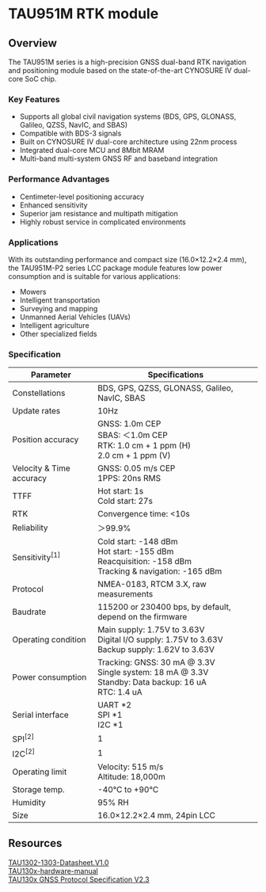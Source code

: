 # TAU951M RTK module

## Overview

The TAU951M series is a high-precision GNSS dual-band RTK navigation and positioning module based on the state-of-the-art CYNOSURE IV dual-core SoC chip.

### Key Features

- Supports all global civil navigation systems (BDS, GPS, GLONASS, Galileo, QZSS, NavIC, and SBAS)
- Compatible with BDS-3 signals
- Built on CYNOSURE IV dual-core architecture using 22nm process
- Integrated dual-core MCU and 8Mbit MRAM
- Multi-band multi-system GNSS RF and baseband integration

### Performance Advantages

- Centimeter-level positioning accuracy
- Enhanced sensitivity
- Superior jam resistance and multipath mitigation
- Highly robust service in complicated environments

### Applications

With its outstanding performance and compact size (16.0×12.2×2.4 mm), the TAU951M-P2 series LCC package module features low power consumption and is suitable for various applications:

- Mowers
- Intelligent transportation
- Surveying and mapping
- Unmanned Aerial Vehicles (UAVs)
- Intelligent agriculture
- Other specialized fields

### Specification

| Parameter                  | Specifications                              |
|----------------------------|----------------------------------------------------------|
| Constellations             | BDS, GPS, QZSS, GLONASS, Galileo, NavIC, SBAS            |
| Update rates               | 10Hz                                                     |
| Position accuracy          | GNSS: 1.0m CEP<br />SBAS: ＜1.0m CEP<br />RTK: 1.0 cm + 1 ppm (H)<br />2.0 cm + 1 ppm (V) |
| Velocity & Time accuracy   | GNSS: 0.05 m/s CEP <br>  1PPS: 20ns RMS |
| TTFF                       | Hot start: 1s<br>Cold start: 27s |
| RTK                        | Convergence time: <10s |
| Reliability                | ＞99.9%                                                   |
| Sensitivity<sup>[1]<sup>   | Cold start: -148 dBm<br>Hot start: -155 dBm<br>Reacquisition: -158 dBm<br>Tracking & navigation: -165 dBm |
| Protocol                   | NMEA-0183, RTCM 3.X, raw measurements                    |
| Baudrate                   | 115200 or 230400 bps, by default, depend on the firmware |
| Operating condition        | Main supply: 1.75V to 3.63V<br>Digital I/O supply: 1.75V to 3.63V<br>Backup supply: 1.62V to 3.63V |
| Power consumption          | Tracking: GNSS: 30 mA @ 3.3V<br>Single system: 18 mA @ 3.3V<br>Standby: Data backup: 16 uA<br>RTC: 1.4 uA |
| Serial interface           | UART *2 <br> SPI *1 <br> I2C *1 |
| SPI<sup>[2]</sup>          | 1                                                        |
| I2C<sup>[2]</sup>          | 1                                                        |
| Operating limit            | Velocity: 515 m/s<br>Altitude: 18,000m |
| Storage temp.              | -40°C to +90°C                                           |
| Humidity                   | 95% RH                                                   |
| Size                       | 16.0×12.2×2.4 mm, 24pin LCC                              |

## Resources

 [TAU1302-1303-Datasheet.V1.0](files/T-5-1909-001-TAU1303-DS.V1.0.pdf)  
 [TAU130x-hardware-manual](files/T-5-2107-TAU1302%20Datasheet-V1.5.pdf)  
 [TAU130x GNSS Protocol Specification V2.3](files/T-5-1908-001-GNSS_Protocol_Specification-V2.3.pdf)  
